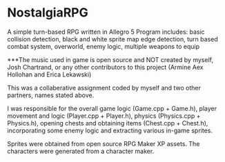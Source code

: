 # NostalgiaRPG
A simple turn-based RPG written in Allegro 5
Program includes: basic collision detection, black and white sprite map edge detection, turn based combat system, overworld, enemy logic, multiple weapons to equip

***The music used in game is open source and NOT created by myself, Josh Chartrand, or any other contributors to this project (Armine Aex Hollohan and Erica Lekawski)

This was a collaberative assignment coded by myself and two other partners, names stated above.

I was responsible for the overall game logic (Game.cpp + Game.h), player movement and logic (Player.cpp + Player.h), physics (Physics.cpp + Physics.h), opening chests and obtaining items (Chest.cpp + Chest.h), incorporating some enemy logic and extracting various in-game sprites.
  
Sprites were obtained from open source RPG Maker XP assets. The characters were generated from a character maker.
